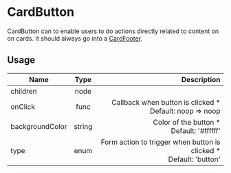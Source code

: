 <!-- 
This is an auto-generated markdown. 
You can change it in "src/molecules/Card/CardButton.jsx" and run build:docs to update this file.
-->
# CardButton
CardButton can to enable users to do actions directly related to content on
on cards. It should always go into a [CardFooter](CardFooter.md).
## Usage
| Name        | Type           | Description  |
| ----------- |:--------------:| ------------:|
|children|node|
|onClick|func|Callback when button is clicked *<br>Default: noop => noop
|backgroundColor|string|Color of the button *<br>Default: '#ffffff'
|type|enum|Form action to trigger when button is clicked *<br>Default: 'button'
